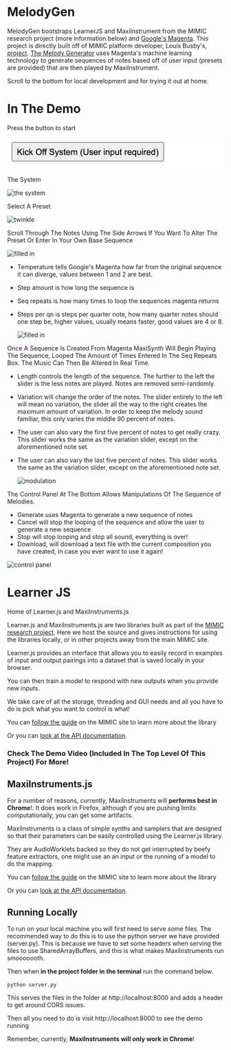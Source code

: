 # MelodyGen 

MelodyGen bootstraps LearnerJS and MaxiInstrument from the MIMIC research project (more information below) and [Google's Magenta](https://magenta.tensorflow.org/). This project is directly built off of MIMIC platform developer, Louis Busby's, [project](https://github.com/Louismac/learnerjs). [The Melody Generator](https://github.com/bkudler/MelodyGen) uses Magenta's machine learning technology to generate sequences of notes based off of user input (presets are provided) that are then played by MaxiInstrument.

Scroll to the bottom for local development and for trying it out at home. 

# In The Demo

Press the button to start

  ![start button](https://raw.githubusercontent.com/bkudler/MelodyGenWithMaxiWithLearner/main/images/Screen%20Shot%202021-12-03%20at%2010.37.58%20AM.png)

The System

  ![the system](https://user-images.githubusercontent.com/16430294/213081835-a8c8987e-1cad-4aa8-94ea-c0f23f96a5e3.png)

Select A Preset

  ![twinkle](https://user-images.githubusercontent.com/16430294/213082258-9ec59409-f4da-455b-87fb-d407fab7c24a.png)

Scroll Through The Notes Using The Side Arrows If You Want To Alter The Preset Or Enter In Your Own Base Sequence

  ![filled in](https://user-images.githubusercontent.com/16430294/213082431-f54d0e14-1a10-4c36-a3be-73187341bea1.png)

* Temperature tells Google's Magenta how far from the original sequence it can diverge, values between 1 and 2 are best.
* Step amount is how long the sequence is
* Seq repeats is how many times to loop the sequences magenta returns
* Steps per qn is steps per quarter note, how many quarter notes should one step be, higher values, usually means faster, good values are 4 or 8.

  ![filled in](https://user-images.githubusercontent.com/16430294/213082431-f54d0e14-1a10-4c36-a3be-73187341bea1.png)

Once A Sequence Is Created From Magenta MaxiSynth Will Begin Playing The Sequence, Looped The Amount of Times Entered In The Seq Repeats Box. The Music Can Then Be Altered In Real Time.

* Length controls the length of the sequence. The further to the left the slider is the less notes are played. Notes are removed semi-randomly.
* Variation will change the order of the notes. The slider entirely to the left will mean no variation, the slider all the way to the right creates the maximum amount of variation. In order to keep the melody sound familiar, this only varies the middle 90 percent of notes.
* The user can also vary the first five percent of notes to get really crazy. This slider works the same as the variation slider, except on the aforementioned note set.
* The user can also vary the last five percent of notes. This slider works the same as the variation slider, except on the aforementioned note set.

  ![modulation](https://user-images.githubusercontent.com/16430294/213518173-3957d75e-07cd-490c-9b90-6e3a07bd7cbe.png)

The Control Panel At The Bottom Allows Manipulations Of The Sequence of Melodies. 
* Generate uses Magenta to generate a new sequence of notes
* Cancel will stop the looping of the sequence and allow the user to generate a new sequence
* Stop will stop looping and stop all sound, everything is over!
* Download, will download a text file with the current composition you have created, in case you ever want to use it again!

![control panel](https://user-images.githubusercontent.com/16430294/213083196-69e78a39-1f80-4b95-b3eb-7d4821778b5f.png)

# Learner JS

Home of Learner.js and MaxiInstruments.js

Learner.js and MaxiInstruments.js are two libraries built as part of the [MIMIC
research project](https://mimicproject.com). Here we host the source and gives instructions
for using the libraries locally, or in other projects away from the main MIMIC site.

Learner.js provides an interface that allows you to easily record in examples of input and output pairings into a dataset that is saved locally in your browser.

You can then train a model to respond with new outputs when you provide new inputs.

We take care of all the storage, threading and GUI needs and all you have to do is pick what you want to control is what!

You can [follow the guide](https://mimicproject.com/guides/learner) on the MIMIC site to learn more about the library

Or you can [look at the API documentation](https://www.doc.gold.ac.uk/~lmcca002/Learner.html).

### Check The Demo Video (Included In The Top Level Of This Project) For More!

## MaxiInstruments.js

For a number of reasons, currently, MaxiInstruments will **performs best in Chrome**!. It does work in Firefox, although if you are pushing limits computationally, you can get some artifacts.

MaxiInstruments is a class of simple synths and samplers that are designed so that their parameters can be easily controlled using the Learner.js library.

They are AudioWorklets backed so they do not get interrupted by beefy feature extractors, one might use an an input or the running of a model to do the mapping.

You can [follow the guide](https://mimicproject.com/guides/maxi-instrument) on the MIMIC site to learn more about the library

Or you can [look at the API documentation](https://www.doc.gold.ac.uk/~lmcca002/MaxiInstrument.html).

## Running Locally

To run on your local machine you will first need to serve some files. The recommended way to do this is to use the python server we have provided (server.py). This is because we have to set some headers when serving the files to use SharedArrayBuffers, and this is what makes MaxiInstruments run smooooooth.

Then when **in the project folder in the terminal** run the command below.

```
python server.py
```

This serves the files in the folder at http://localhost:8000 and adds a header to get around CORS issues.

Then all you need to do is visit http://localhost:8000 to see the demo running

Remember, currently, **MaxiInstruments will only work in Chrome**!

